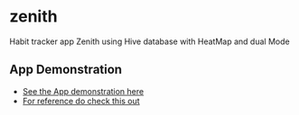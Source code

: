 # zenith

Habit tracker app Zenith using Hive database with HeatMap and dual Mode 

## App Demonstration


- [See the App demonstration here](https://www.linkedin.com/posts/meet-sonchhatra_flutterdev-appdevelopment-week4-activity-7189260450344099841-Fiol?utm_source=share&utm_medium=member_desktop)
- [For reference do check this out ](https://www.youtube.com/watch?v=2VKpq4h3Sdw&t=1730s)

